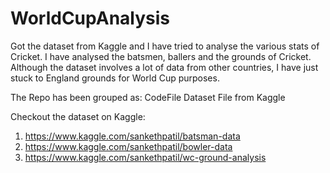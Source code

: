 # WorldCupAnalysis
Got the dataset from Kaggle and I have tried to analyse the various stats of Cricket. I have analysed the batsmen, ballers and the grounds of Cricket. Although the dataset involves a lot of data from other countries, I have just stuck to England grounds for World Cup purposes.

The Repo has been grouped as:
CodeFile
Dataset File from Kaggle 

Checkout the dataset on Kaggle:
1. https://www.kaggle.com/sankethpatil/batsman-data
2. https://www.kaggle.com/sankethpatil/bowler-data
3. https://www.kaggle.com/sankethpatil/wc-ground-analysis
